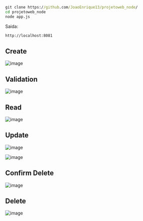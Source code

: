```cmd
git clone https://github.com/JoaoEnrique13/projetoweb_node/
cd projetoweb_node
node app.js
```
Saida:
```cmd
http://localhost:8081
```

<!--
Dependencias usadas:
```cmd
npm install express --save
```
```cmd
npm install express-handlebars --save
```
```cmd
npm install sequelize --save
```
```cmd
npm install mysql2 --save
```-->

## Create
![image](https://github.com/JoaoEnrique13/projetoweb_node/assets/99426704/add78262-efd7-4af1-b46f-89770d1aad54)

## Validation
![image](https://github.com/JoaoEnrique13/projetoweb_node/assets/99426704/ac054c76-8b24-42f7-8ae0-e1ab632b4b72)

## Read
![image](https://github.com/JoaoEnrique13/projetoweb_node/assets/99426704/0ab8fd3d-f427-4d49-a44a-bc305afb090c)

## Update
![image](https://github.com/JoaoEnrique13/projetoweb_node/assets/99426704/969a265b-7ee3-4265-9495-e9d8b5ff878e)

![image](https://github.com/JoaoEnrique13/projetoweb_node/assets/99426704/42e66327-34b5-4f41-b5aa-2201dfca93c3)

## Confirm Delete
![image](https://github.com/JoaoEnrique13/projetoweb_node/assets/99426704/5a8e28bf-ec38-40d6-95d2-f12778a29d17)

## Delete
![image](https://github.com/JoaoEnrique13/projetoweb_node/assets/99426704/2ba8f306-260b-49c7-8b2a-4629c8589555)

